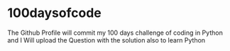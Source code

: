 # 100daysofcode
The Github Profile will commit my 100 days challenge of coding in Python and I Will upload the Question with the solution also to learn Python
